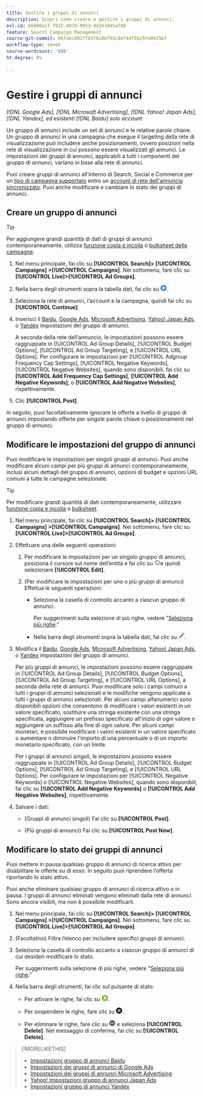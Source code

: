 ```yaml
---
title: Gestire i gruppi di annunci
description: Scopri come creare e gestire i gruppi di annunci.
exl-id: 66900a1f-f915-497d-9053-9d393845af08
feature: Search Campaign Management
source-git-commit: 06febcd91ff8576c8bf93c8e74475b297e0415bf
workflow-type: tm+mt
source-wordcount: '686'
ht-degree: 0%

---
```


# Gestire i gruppi di annunci

*[!DNL Google Ads], [!DNL Microsoft Advertising], [!DNL Yahoo! Japan Ads], [!DNL Yandex], ed esistenti [!DNL Baidu] solo account*

Un gruppo di annunci include un set di annunci e le relative parole chiave. Un gruppo di annunci in una campagna che esegue il targeting della rete di visualizzazione può includere anche posizionamenti, ovvero posizioni nella rete di visualizzazione in cui possono essere visualizzati gli annunci. Le impostazioni dei gruppi di annunci, applicabili a tutti i componenti del gruppo di annunci, variano in base alla rete di annunci.

Puoi creare gruppi di annunci all’interno di Search, Social e Commerce per un [tipo di campagna supportato](/help/search-social-commerce/introduction/supported-inventory.md) entro un [account di rete dell&#39;annuncio sincronizzato](/help/search-social-commerce/campaign-management/accounts/ad-network-account-about.md). Puoi anche modificare e cambiare lo stato dei gruppi di annunci.

## Creare un gruppo di annunci

>[!TIP]
>
>Per aggiungere grandi quantità di dati di gruppi di annunci contemporaneamente, utilizza [funzione copia e incolla](/help/search-social-commerce/campaign-management/campaigns/copy-paste.md) o [bulksheet delle campagne](/help/search-social-commerce/campaign-management/bulksheets/bulksheet-about.md).

1. Nel menu principale, fai clic su **[!UICONTROL Search]> [!UICONTROL Campaigns] >[!UICONTROL Campaigns]**. Nei sottomenu, fare clic su **[!UICONTROL Live]>[!UICONTROL Ad Groups]**.

1. Nella barra degli strumenti sopra la tabella dati, fai clic su ![Crea](/help/search-social-commerce/assets/add.png "Crea").

1. Seleziona la rete di annunci, l’account e la campagna, quindi fai clic su **[!UICONTROL Continue]**.

1. Inserisci il [Baidu](/help/search-social-commerce/campaign-management/campaigns/ad-group-settings-baidu.md), [Google Ads](/help/search-social-commerce/campaign-management/campaigns/ad-group-settings-google.md), [Microsoft Advertising](/help/search-social-commerce/campaign-management/campaigns/ad-group-settings-microsoft.md), [Yahoo! Japan Ads](/help/search-social-commerce/campaign-management/campaigns/ad-group-settings-yahoo-japan.md), o [Yandex](/help/search-social-commerce/campaign-management/campaigns/ad-group-settings-yandex.md) impostazioni del gruppo di annunci.

   A seconda della rete dell’annuncio, le impostazioni possono essere raggruppate in [!UICONTROL Ad Group Details], [!UICONTROL Budget Options], [!UICONTROL Ad Group Targeting], e [!UICONTROL URL Options]. Per configurare le impostazioni per [!UICONTROL Adgroup Frequency Cap Settings], [!UICONTROL Negative Keywords], [!UICONTROL Negative Websites], quando sono disponibili, fai clic su **[!UICONTROL Add Frequency Cap Settings]**, **[!UICONTROL Add Negative Keywords]**, o **[!UICONTROL Add Negative Websites]**, rispettivamente.

1. Clic **[!UICONTROL Post]**.

In seguito, puoi facoltativamente ignorare le offerte a livello di gruppo di annunci impostando offerte per singole parole chiave o posizionamenti nel gruppo di annunci.

## Modificare le impostazioni del gruppo di annunci

Puoi modificare le impostazioni per singoli gruppi di annunci. Puoi anche modificare alcuni campi per più gruppi di annunci contemporaneamente, inclusi alcuni dettagli del gruppo di annunci, opzioni di budget e opzioni URL comuni a tutte le campagne selezionate.

>[!TIP]
>
>Per modificare grandi quantità di dati contemporaneamente, utilizzare [funzione copia e incolla](/help/search-social-commerce/campaign-management/campaigns/copy-paste.md) o [bulksheet](/help/search-social-commerce/campaign-management/bulksheets/bulksheet-about.md).

1. Nel menu principale, fai clic su **[!UICONTROL Search]> [!UICONTROL Campaigns] >[!UICONTROL Campaigns]**. Nei sottomenu, fare clic su **[!UICONTROL Live]>[!UICONTROL Ad Groups]**.

1. Effettuare una delle seguenti operazioni:

   1. Per modificare le impostazioni per un singolo gruppo di annunci, posiziona il cursore sul nome dell’entità e fai clic su ![Icona menu](/help/search-social-commerce/assets/arrow-dropdown-menu.png "Icona menu")e quindi selezionare **[!UICONTROL Edit]**.

   1. (Per modificare le impostazioni per uno o più gruppi di annunci) Effettua le seguenti operazioni:

      * Seleziona la casella di controllo accanto a ciascun gruppo di annunci.

        Per suggerimenti sulla selezione di più righe, vedere &quot;[Seleziona più righe](/help/search-social-commerce/common-tasks/navigation-editing-selection/multiple-rows-select.md).&quot;

      * Nella barra degli strumenti sopra la tabella dati, fai clic su ![Modifica](/help/search-social-commerce/assets/edit.png "Modifica").

1. Modifica il [Baidu](/help/search-social-commerce/campaign-management/campaigns/ad-group-settings-baidu.md), [Google Ads](/help/search-social-commerce/campaign-management/campaigns/ad-group-settings-google.md), [Microsoft Advertising](/help/search-social-commerce/campaign-management/campaigns/ad-group-settings-microsoft.md), [Yahoo! Japan Ads](/help/search-social-commerce/campaign-management/campaigns/ad-group-settings-yahoo-japan.md), o [Yandex](/help/search-social-commerce/campaign-management/campaigns/ad-group-settings-yandex.md) impostazioni del gruppo di annunci.

   Per più gruppi di annunci, le impostazioni possono essere raggruppate in [!UICONTROL Ad Group Details], [!UICONTROL Budget Options], [!UICONTROL Ad Group Targeting], e [!UICONTROL URL Options], a seconda della rete di annunci. Puoi modificare solo i campi comuni a tutti i gruppi di annunci selezionati e le modifiche vengono applicate a tutti i gruppi di annunci selezionati. Per alcuni campi alfanumerici sono disponibili opzioni che consentono di modificare i valori esistenti in un valore specificato, sostituire una stringa esistente con una stringa specificata, aggiungere un prefisso specificato all&#39;inizio di ogni valore o aggiungere un suffisso alla fine di ogni valore. Per alcuni campi monetari, è possibile modificare i valori esistenti in un valore specificato o aumentare o diminuire l&#39;importo di una percentuale o di un importo monetario specificato, con un limite.

   Per i gruppi di annunci singoli, le impostazioni possono essere raggruppate in [!UICONTROL Ad Group Details], [!UICONTROL Budget Options], [!UICONTROL Ad Group Targeting], e [!UICONTROL URL Options]. Per configurare le impostazioni per [!UICONTROL Negative Keywords] o [!UICONTROL Negative Websites], quando sono disponibili, fai clic su **[!UICONTROL Add Negative Keywords]** o **[!UICONTROL Add Negative Websites]**, rispettivamente.

1. Salvare i dati:

   * (Gruppi di annunci singoli) Fai clic su **[!UICONTROL Post]**.

   * (Più gruppi di annunci) Fai clic su **[!UICONTROL Post Now]**.

## Modificare lo stato dei gruppi di annunci

Puoi mettere in pausa qualsiasi gruppo di annunci di ricerca attivo per disabilitare le offerte su di esso. In seguito puoi riprendere l’offerta riportando lo stato attivo.

Puoi anche eliminare qualsiasi gruppo di annunci di ricerca attivo o in pausa. I gruppi di annunci eliminati vengono eliminati dalla rete di annunci. Sono ancora visibili, ma non è possibile modificarli.

1. Nel menu principale, fai clic su **[!UICONTROL Search]> [!UICONTROL Campaigns] >[!UICONTROL Campaigns]**. Nei sottomenu, fare clic su **[!UICONTROL Live]>[!UICONTROL Ad Groups]**.

1. (Facoltativo) Filtra l’elenco per includere specifici gruppi di annunci.

1. Seleziona la casella di controllo accanto a ciascun gruppo di annunci di cui desideri modificare lo stato.

   Per suggerimenti sulla selezione di più righe, vedere &quot;[Seleziona più righe](/help/search-social-commerce/common-tasks/navigation-editing-selection/multiple-rows-select.md).&quot;

1. Nella barra degli strumenti, fai clic sul pulsante di stato:
   * Per attivare le righe, fai clic su ![Attiva](/help/search-social-commerce/assets/activate.png "Attiva").

   * Per sospendere le righe, fare clic su ![Pausa](/help/search-social-commerce/assets/pause.png "Pausa").

   * Per eliminare le righe, fare clic su ![Altro](/help/search-social-commerce/assets/more.png "Altro") e seleziona **[!UICONTROL Delete]**. Nel messaggio di conferma, fai clic su **[!UICONTROL Delete]**.

>[!MORELIKETHIS]
>
>* [Impostazioni gruppo di annunci Baidu](/help/search-social-commerce/campaign-management/campaigns/ad-group-settings-baidu.md)
>* [Impostazioni dei gruppi di annunci di Google Ads](/help/search-social-commerce/campaign-management/campaigns/ad-group-settings-google.md)
>* [Impostazioni dei gruppi di annunci Microsoft Advertising](/help/search-social-commerce/campaign-management/campaigns/ad-group-settings-microsoft.md)
>* [Yahoo! Impostazioni gruppo di annunci Japan Ads](/help/search-social-commerce/campaign-management/campaigns/ad-group-settings-yahoo-japan.md)
>* [Impostazioni gruppo di annunci Yandex](/help/search-social-commerce/campaign-management/campaigns/ad-group-settings-yandex.md)

